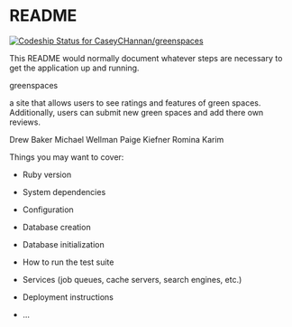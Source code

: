 # README

[![Codeship Status for CaseyCHannan/greenspaces](https://app.codeship.com/projects/c8540d30-4826-0137-8eb8-7a137bae9b7c/status?branch=master)](https://app.codeship.com/projects/337741)

This README would normally document whatever steps are necessary to get the
application up and running.

greenspaces

a site that allows users to see ratings and features of green spaces. Additionally, users can submit new green spaces and add there own reviews.


Drew Baker
Michael Wellman
Paige Kiefner
Romina Karim


Things you may want to cover:

* Ruby version

* System dependencies

* Configuration

* Database creation

* Database initialization

* How to run the test suite

* Services (job queues, cache servers, search engines, etc.)

* Deployment instructions

* ...
